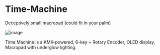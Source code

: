# Time-Machine
Deceptively small macropad (could fit in your palm)

![image](https://github.com/user-attachments/assets/f33d87a3-e40c-47d5-a0a7-2164a2c59ac9)

Time Machine is a KMK-powered, 6-key + Rotary Encoder, OLED display, Macropad with underglow lighting. 

